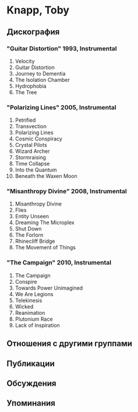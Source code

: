 # Knapp, Toby



## Дискография

### "Guitar Distortion" 1993, Instrumental

1. Velocity	 
2. Guitar Distortion	 
3. Journey to Dementia	 
4. The Isolation Chamber	 
5. Hydrophobia	 
6. The Tree

### "Polarizing Lines" 2005, Instrumental

1. Petrified	 
2. Transvection	 
3. Polarizing Lines	 
4. Cosmic Conspiracy	 
5. Crystal Pilots	 
6. Wizard Archer	 
7. Stormraising	 
8. Time Collapse	 
9. Into the Quantum	 
10. Beneath the Waxen Moon

### "Misanthropy Divine" 2008, Instrumental

1. Misanthropy Divine	 
2. Flies	 
3. Entity Unseen	 
4. Dreaming The Microplex	 
5. Shut Down	 
6. The Forlorn	 
7. Rhinecliff Bridge	 
8. The Movement of Things

### "The Campaign" 2010, Instrumental

1. The Campaign	 
2. Conspire	 
3. Towards Power Unimagined	 
4. We Are Legions	 
5. Telekinesis	 
6. Wicked	 
7. Reanimation	 
8. Plutonium Race	 
9. Lack of Inspiration


## Отношения с другими группами


## Публикации


## Обсуждения


## Упоминания

